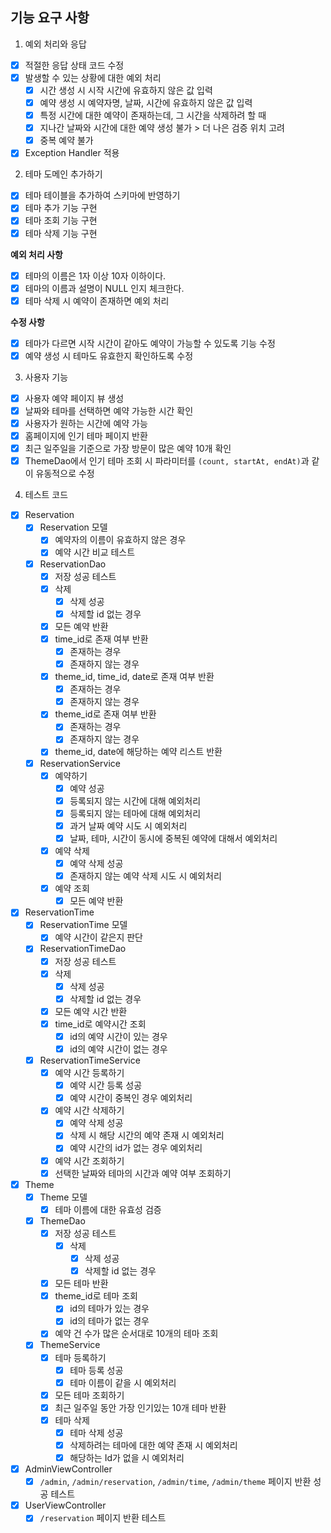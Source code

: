 ## 기능 요구 사항

1. 예외 처리와 응답

- [X] 적절한 응답 상태 코드 수정
- [X] 발생할 수 있는 상황에 대한 예외 처리
    - [X] 시간 생성 시 시작 시간에 유효하지 않은 값 입력
    - [x] 예약 생성 시 예약자명, 날짜, 시간에 유효하지 않은 값 입력
    - [x] 특정 시간에 대한 예약이 존재하는데, 그 시간을 삭제하려 할 때
    - [X] 지나간 날짜와 시간에 대한 예약 생성 불가 > 더 나은 검증 위치 고려
    - [x] 중복 예약 불가
- [x] Exception Handler 적용

2. 테마 도메인 추가하기

- [x] 테마 테이블을 추가하여 스키마에 반영하기
- [x] 테마 추가 기능 구현
- [X] 테마 조회 기능 구현
- [x] 테마 삭제 기능 구현

**예외 처리 사항**

- [X] 테마의 이름은 1자 이상 10자 이하이다.
- [X] 테마의 이름과 설명이 NULL 인지 체크한다.
- [x] 테마 삭제 시 예약이 존재하면 예외 처리

**수정 사항**

- [x] 테마가 다르면 시작 시간이 같아도 예약이 가능할 수 있도록 기능 수정
- [x] 예약 생성 시 테마도 유효한지 확인하도록 수정

3. 사용자 기능

- [x] 사용자 예약 페이지 뷰 생성
- [x] 날짜와 테마를 선택하면 예약 가능한 시간 확인
- [x] 사용자가 원하는 시간에 예약 가능
- [x] 홈페이지에 인기 테마 페이지 반환
- [x] 최근 일주일을 기준으로 가장 방문이 많은 예약 10개 확인
- [x] ThemeDao에서 인기 테마 조회 시 파라미터를 `(count, startAt, endAt)`과 같이 유동적으로 수정

4. 테스트 코드

- [x] Reservation
    - [x] Reservation 모델
        - [x] 예약자의 이름이 유효하지 않은 경우
        - [x] 예약 시간 비교 테스트
    - [x] ReservationDao
        - [x] 저장 성공 테스트
        - [x] 삭제
            - [x] 삭제 성공
            - [x] 삭제할 id 없는 경우
        - [x] 모든 예약 반환
        - [x] time_id로 존재 여부 반환
            - [x] 존재하는 경우
            - [x] 존재하지 않는 경우
        - [x] theme_id, time_id, date로 존재 여부 반환
            - [x] 존재하는 경우
            - [x] 존재하지 않는 경우
        - [x] theme_id로 존재 여부 반환
            - [x] 존재하는 경우
            - [x] 존재하지 않는 경우
        - [x] theme_id, date에 해당하는 예약 리스트 반환
    - [x] ReservationService
        - [x] 예약하기
            - [x] 예약 성공
            - [x] 등록되지 않는 시간에 대해 예외처리
            - [x] 등록되지 않는 테마에 대해 예외처리
            - [x] 과거 날짜 예약 시도 시 예외처리
            - [x] 날짜, 테마, 시간이 동시에 중복된 예약에 대해서 예외처리
        - [x] 예약 삭제
            - [x] 예약 삭제 성공
            - [x] 존재하지 않는 예약 삭제 시도 시 예외처리
        - [x] 예약 조회
            - [x] 모든 예약 반환

- [x] ReservationTime
    - [x] ReservationTime 모델
        - [x] 예약 시간이 같은지 판단
    - [x] ReservationTimeDao
        -[x] 저장 성공 테스트
        -[x] 삭제
            -[x] 삭제 성공
            -[x] 삭제할 id 없는 경우
        - [x] 모든 예약 시간 반환
        - [x] time_id로 예약시간 조회
            - [x] id의 예약 시간이 있는 경우
            - [x] id의 예약 시간이 없는 경우
    - [x] ReservationTimeService
        - [x] 예약 시간 등록하기
            - [x] 예약 시간 등록 성공
            - [x] 예약 시간이 중복인 경우 예외처리
        - [x] 예약 시간 삭제하기
            - [x] 예약 삭제 성공
            - [x] 삭제 시 해당 시간의 예약 존재 시 예외처리
            - [x] 예약 시간의 id가 없는 경우 예외처리
        - [x] 예약 시간 조회하기
        - [x] 선택한 날짜와 테마의 시간과 예약 여부 조회하기

- [x] Theme
    - [x] Theme 모델
        - [x] 테마 이름에 대한 유효성 검증
    - [x] ThemeDao
        -[x] 저장 성공 테스트
            -[x] 삭제
                -[x] 삭제 성공
                -[x] 삭제할 id 없는 경우
        - [x] 모든 테마 반환
        - [x] theme_id로 테마 조회
            - [x] id의 테마가 있는 경우
            - [x] id의 테마가 없는 경우
        - [x] 예약 건 수가 많은 순서대로 10개의 테마 조회
    - [x] ThemeService
        - [x] 테마 등록하기
            - [x] 테마 등록 성공
            - [x] 테마 이름이 같을 시 예외처리
        - [x] 모든 테마 조회하기
        - [x] 최근 일주일 동안 가장 인기있는 10개 테마 반환
        - [x] 테마 삭제
            - [x] 테마 삭제 성공
            - [x] 삭제하려는 테마에 대한 예약 존재 시 예외처리
            - [x] 해당하는 Id가 없을 시 예외처리

- [x] AdminViewController
    - [x] `/admin`, `/admin/reservation`,  `/admin/time`, `/admin/theme` 페이지 반환 성공 테스트
- [x] UserViewController
    - [x] `/reservation` 페이지 반환 테스트
